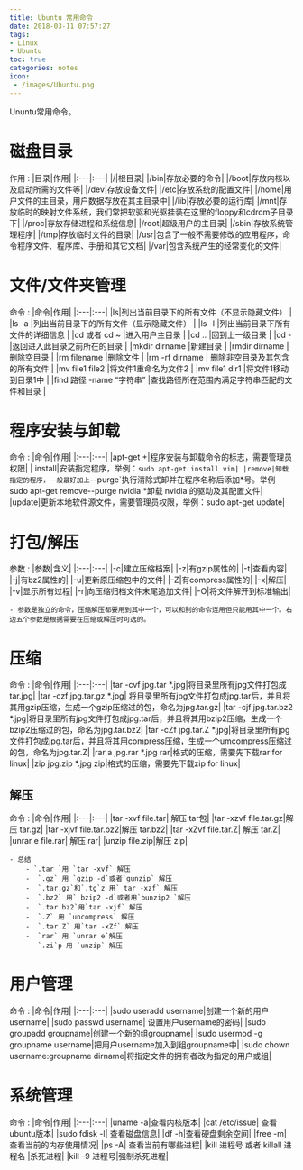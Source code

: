 ```yaml
---
title: Ubuntu 常用命令
date: 2018-03-11 07:57:27
tags:
- Linux
- Ubuntu
toc: true
categories: notes
icon:
 - /images/Ubuntu.png
---
```

Ununtu常用命令。

# 磁盘目录
作用
:   |目录|作用|
    |:---|:---|
    |/|根目录|
    |/bin|存放必要的命令|
    |/boot|存放内核以及启动所需的文件等|
    |/dev|存放设备文件|
    |/etc|存放系统的配置文件|
    |/home|用户文件的主目录，用户数据存放在其主目录中|
    |/lib|存放必要的运行库|
    |/mnt|存放临时的映射文件系统，我们常把软驱和光驱挂装在这里的floppy和cdrom子目录下|
    |/proc|存放存储进程和系统信息|
    |/root|超级用户的主目录|
    |/sbin|存放系统管理程序|
    |/tmp|存放临时文件的目录|
    |/usr|包含了一般不需要修改的应用程序，命令程序文件、程序库、手册和其它文档|
    |/var|包含系统产生的经常变化的文件|

# 文件/文件夹管理
命令
:    |命令|作用|
     |:---|:---|
     |ls|列出当前目录下的所有文件（不显示隐藏文件） |
     |ls -a  |列出当前目录下的所有文件（显示隐藏文件） |
     |ls -l |列出当前目录下所有文件的详细信息 |
     |cd 或者 cd ~ |进入用户主目录 |
     |cd .. |回到上一级目录 |
     |cd - |返回进入此目录之前所在的目录 |
     |mkdir dirname  |新建目录 |
     |rmdir dirname  |删除空目录 |
     |rm filename  |删除文件 |
     |rm -rf dirname | 删除非空目录及其包含的所有文件 |
     |mv file1 file2 |将文件1重命名为文件2 |
     |mv file1 dir1  |将文件1移动到目录1中 |
     |find 路径 -name “字符串” |查找路径所在范围内满足字符串匹配的文件和目录 |


# 程序安装与卸载
命令
:    |命令|作用|
     |:---|:---|
     |apt-get +|程序安装与卸载命令的标志，需要管理员权限|
     | install|安装指定程序，举例：`sudo apt-get install vim|
     |remove|卸载指定的程序，一般最好加上`--purge`执行清除式卸并在程序名称后添加*号。举例 sudo apt-get remove--purge nvidia *卸载 nvidia 的驱动及其配置文件|
     |update|更新本地软件源文件，需要管理员权限，举例：sudo apt-get update|

# 打包/解压
参数
:   |参数|含义|
    |:---|:---|
    |-c|建立压缩档案|
    |-z|有gzip属性的|
    |-t|查看内容|
    |-j|有bz2属性的|
    |-u|更新原压缩包中的文件|
    |-Z|有compress属性的|
    |-x|解压|
    |-v|显示所有过程|
    |-r|向压缩归档文件末尾追加文件|
    |-O|将文件解开到标准输出|
    
    - 参数是独立的命令，压缩解压都要用到其中一个，可以和别的命令连用但只能用其中一个。右边五个参数是根据需要在压缩或解压时可选的。

# 压缩
命令
:    |命令|作用|
     |:---|:---|
    |tar -cvf jpg.tar *.jpg|将目录里所有jpg文件打包成tar.jpg|
    |tar -czf jpg.tar.gz *.jpg| 将目录里所有jpg文件打包成jpg.tar后，并且将其用gzip压缩，生成一个gzip压缩过的包，命名为jpg.tar.gz|
    |tar -cjf jpg.tar.bz2 *.jpg|将目录里所有jpg文件打包成jpg.tar后，并且将其用bzip2压缩，生成一个bzip2压缩过的包，命名为jpg.tar.bz2|
    |tar -cZf jpg.tar.Z *.jpg|将目录里所有jpg文件打包成jpg.tar后，并且将其用compress压缩，生成一个umcompress压缩过的包，命名为jpg.tar.Z|
    |rar a jpg.rar *.jpg rar|格式的压缩，需要先下载rar for linux|
    |zip jpg.zip *.jpg zip|格式的压缩，需要先下载zip for linux|

## 解压
命令
:    |命令|作用|
     |:---|:---|
    |tar -xvf file.tar| 解压 tar包|
    |tar -xzvf file.tar.gz|解压 tar.gz|
    |tar -xjvf file.tar.bz2|解压 tar.bz2|
    |tar -xZvf file.tar.Z| 解压 tar.Z|
    |unrar e file.rar| 解压 rar|
    |unzip file.zip|解压 zip|

    - 总结
        - `.tar `用 `tar -xvf` 解压
        -  `.gz` 用 `gzip -d`或者`gunzip` 解压
        -  `.tar.gz`和`.tg`z 用` tar -xzf` 解压
        -  `.bz2` 用` bzip2 -d`或者用`bunzip2 `解压
        -  `.tar.bz2`用`tar -xjf` 解压
        -  `.Z` 用 `uncompress` 解压
        -  `.tar.Z` 用`tar -xZf` 解压
        -  `rar` 用 `unrar e`解压
        -  `.zi`p 用 `unzip` 解压

# 用户管理
命令
:    |命令|作用|
     |:---|:---|
     |sudo useradd username|创建一个新的用户username|
     |sudo passwd username| 设置用户username的密码|
     |sudo groupadd groupname|创建一个新的组groupname|
     |sudo usermod -g groupname username|把用户username加入到组groupname中|
     |sudo chown username:groupname dirname|将指定文件的拥有者改为指定的用户或组|


# 系统管理
命令
:    |命令|作用|
     |:---|:---|
    |uname -a|查看内核版本|
    |cat /etc/issue| 查看ubuntu版本|
    |sudo fdisk -l| 查看磁盘信息|
    |df -h|查看硬盘剩余空间|
    |free -m|查看当前的内存使用情况|
    |ps -A| 查看当前有哪些进程|
    |kill 进程号 或者 killall 进程名 |杀死进程|
    |kill -9 进程号|强制杀死进程|


